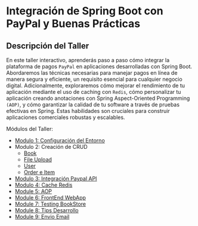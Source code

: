 # Integración de Spring Boot con PayPal y Buenas Prácticas

## Descripción del Taller

En este taller interactivo, aprenderás paso a paso cómo integrar la plataforma de pagos `PayPal` en aplicaciones desarrolladas con Spring Boot. Abordaremos las técnicas necesarias para manejar pagos en línea de manera segura y eficiente, un requisito esencial para cualquier negocio digital. Adicionalmente, exploraremos cómo mejorar el rendimiento de tu aplicación mediante el uso de caching con `Redis`, cómo personalizar tu aplicación creando anotaciones con Spring Aspect-Oriented Programming `(AOP)`, y cómo garantizar la calidad de tu software a través de pruebas efectivas en Spring. Estas habilidades son cruciales para construir aplicaciones comerciales robustas y escalables.

Módulos del Taller:

* [Modulo 1: Configuración del Entorno](mod_01_configuracion_entorno/README.md)
* Modulo 2: Creación de CRUD
    - [Book](mod_02_book/README.md)
    - [File Upload](mod_02_file_upload/README.md)
    - [User](mod_02_user/README.md)
    - [Order e Item](mod_02_order_item/README.md) 
* [Modulo 3: Integración Paypal API](mod_03_integration_paypal/README.md)
* [Modulo 4: Cache Redis](mod_04_cache_redis/README.md)
* [Module 5: AOP](mod_05_aop/README.md)
* [Module 6: FrontEnd WebApp](mod_06_frontend_webapp/README.md)
* [Module 7: Testing BookStore](mod_07_testing/README.md)
* [Module 8: Tips Desarrollo](mod_08_tips_desarrollo/README.md)
* [Module 9: Envio Email](mod_09_envio_email/README.md)